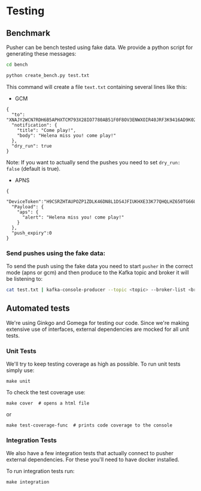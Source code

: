 Testing
=======

## Benchmark

Pusher can be bench tested using fake data. We provide a python script for generating these messages:

```bash
cd bench

python create_bench.py test.txt

```

This command will create a file `text.txt` containing several lines like this:

- GCM

```
{
  "to": "XNAJY2WCN7RDH6B5APHXTCM793X28IO7780AB51F0F8OV3ENWXOIR40JRF3K9416AD9K029NEE3XTA229NJC0Y6DHCBO13EE6IFO6VRF8FICJ317AC5I3N1FCSJ7KIVXMKZ088BJOVS3PPJUG9CWV1J2",
  "notification": {
    "title": "Come play!",
    "body": "Helena miss you! come play!"
  },
  "dry_run": true
}
```

Note: If you want to actually send the pushes you need to set `dry_run: false` (default is true).

- APNS

```
{
  "DeviceToken":"H9CSRZHTAUPOZP1ZDLK46DN8L1DS4JFIUKHXE33K77QHQLHZ650TG66U49ZQGFZV",
  "Payload": {
    "aps": {
      "alert": "Helena miss you! come play!"
    }
  },
  "push_expiry":0
}
```

### Send pushes using the fake data:

To send the push using the fake data you need to start `pusher` in the correct mode (apns or gcm) and then produce to the Kafka topic and broker it will be listening to:

```bash
cat test.txt | kafka-console-producer --topic <topic> --broker-list <broker>
```

## Automated tests

We're using Ginkgo and Gomega for testing our code. Since we're making extensive use of interfaces, external dependencies are mocked for all unit tests.

### Unit Tests
We'll try to keep testing coverage as high as possible. To run unit tests simply use:

```
make unit
```

To check the test coverage use:

```
make cover  # opens a html file
```

or

```
make test-coverage-func  # prints code coverage to the console
```

### Integration Tests

We also have a few integration tests that actually connect to pusher external dependencies. For these you'll need to have docker installed.

To run integration tests run:

```
make integration
```
